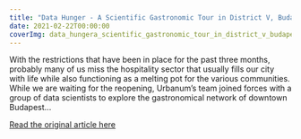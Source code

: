 ```yaml
---
title: "Data Hunger - A Scientific Gastronomic Tour in District V, Budapest | URBANUM"
date: 2021-02-22T00:00:00
coverImg: data_hungera_scientific_gastronomic_tour_in_district_v_budapest_urbanum.png
---
```


With the restrictions that have been in place for the past three months, probably many of us miss the hospitality sector that usually fills our city with life while also functioning as a melting pot for the various communities. While we are waiting for the reopening, Urbanum’s team joined forces with a group of data scientists to explore the gastronomical network of downtown Budapest...

<!--more-->

[Read the original article here](https://hypeandhyper.com/data-hunger-a-scientific-gastronomic-tour-in-district-v-budapest-urbanum/)
